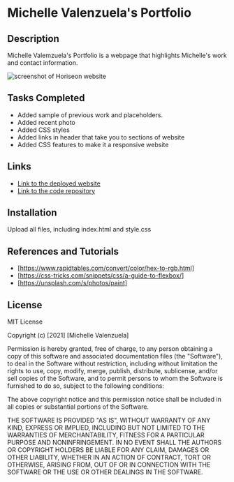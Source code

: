 # Michelle Valenzuela's Portfolio

## Description
Michelle Valemzuela's Portfolio is a webpage that highlights Michelle's work and contact information.

![screenshot of Horiseon website](Portfolio/images/Screenshot_portfolio.png)


## Tasks Completed
* Added sample of previous work and placeholders.
* Added recent photo
* Added CSS styles
* Added links in header that take you to sections of website
* Added CSS features to make it a responsive website

## Links
* [Link to the deployed website]()
* [Link to the code repository](https://github.com/MichValenz/Portfolio)

## Installation
Upload all files, including index.html and style.css

## References and Tutorials
- [https://www.rapidtables.com/convert/color/hex-to-rgb.html]
- [https://css-tricks.com/snippets/css/a-guide-to-flexbox/]
- [https://unsplash.com/s/photos/paint]

## License
MIT License

Copyright (c) [2021] [Michelle Valenzuela]

Permission is hereby granted, free of charge, to any person obtaining a copy
of this software and associated documentation files (the "Software"), to deal
in the Software without restriction, including without limitation the rights
to use, copy, modify, merge, publish, distribute, sublicense, and/or sell
copies of the Software, and to permit persons to whom the Software is
furnished to do so, subject to the following conditions:

The above copyright notice and this permission notice shall be included in all
copies or substantial portions of the Software.

THE SOFTWARE IS PROVIDED "AS IS", WITHOUT WARRANTY OF ANY KIND, EXPRESS OR
IMPLIED, INCLUDING BUT NOT LIMITED TO THE WARRANTIES OF MERCHANTABILITY,
FITNESS FOR A PARTICULAR PURPOSE AND NONINFRINGEMENT. IN NO EVENT SHALL THE
AUTHORS OR COPYRIGHT HOLDERS BE LIABLE FOR ANY CLAIM, DAMAGES OR OTHER
LIABILITY, WHETHER IN AN ACTION OF CONTRACT, TORT OR OTHERWISE, ARISING FROM,
OUT OF OR IN CONNECTION WITH THE SOFTWARE OR THE USE OR OTHER DEALINGS IN THE
SOFTWARE.